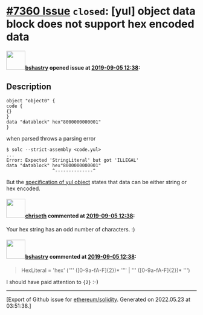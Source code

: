 # [\#7360 Issue](https://github.com/ethereum/solidity/issues/7360) `closed`: [yul] object data block does not support hex encoded data

#### <img src="https://avatars.githubusercontent.com/u/2388185?v=4" width="50">[bshastry](https://github.com/bshastry) opened issue at [2019-09-05 12:38](https://github.com/ethereum/solidity/issues/7360):

## Description

```
object "object0" {
code {
{}
}
data "datablock" hex"8000000000001"
}
```

when parsed throws a parsing error

```
$ solc --strict-assembly <code.yul>
...
Error: Expected 'StringLiteral' but got 'ILLEGAL'
data "datablock" hex"8000000000001"
                 ^--------------^
```

But the [specification of yul object](https://solidity.readthedocs.io/en/v0.5.11/yul.html?highlight=dataoffset#specification-of-yul-object) states that data can be either string or hex encoded.

#### <img src="https://avatars.githubusercontent.com/u/9073706?v=4" width="50">[chriseth](https://github.com/chriseth) commented at [2019-09-05 12:38](https://github.com/ethereum/solidity/issues/7360#issuecomment-528368902):

Your hex string has an odd number of characters. :)

#### <img src="https://avatars.githubusercontent.com/u/2388185?v=4" width="50">[bshastry](https://github.com/bshastry) commented at [2019-09-05 12:38](https://github.com/ethereum/solidity/issues/7360#issuecomment-528369950):

> HexLiteral = 'hex' ('"' ([0-9a-fA-F]{2})* '"' | '\'' ([0-9a-fA-F]{2})* '\'')

I should have paid attention to `{2}` :-)


-------------------------------------------------------------------------------



[Export of Github issue for [ethereum/solidity](https://github.com/ethereum/solidity). Generated on 2022.05.23 at 03:51:38.]
